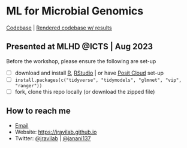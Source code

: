 # ML for Microbial Genomics
[Codebase](//github.com/jananiravi/2023-mlhd) | [Rendered codebase w/ results](//jananiravi.github.io/2023-mlhd)

## Presented at MLHD @ICTS | Aug 2023
Before the workshop, please ensure the following are set-up
- [ ] download and install [R](https://cran.r-project.org), [RStudio](https://posit.co/download/rstudio-desktop/) | or have [Posit Cloud](https://posit.cloud) set-up
- [ ] `install.packages(c("tidyverse", "tidymodels", "glmnet", "vip", "ranger"))`
- [ ] fork, clone this repo locally (or download the zipped file)

## How to reach me
- [Email](mailto:janani.ravi@cuanschutz.edu)
- Website: <https://jravilab.github.io>
- Twitter: [@jravilab](//twitter.com/jravilab) | [@janani137](//twitter.com/janani137)

